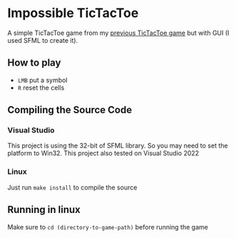 # Impossible TicTacToe
A simple TicTacToe game from my [previous TicTacToe game](https://github.com/Reynaldev/TicTaC) but with GUI (I used SFML to create it).

## How to play
- `LMB` put a symbol
- `R` reset the cells

## Compiling the Source Code
### Visual Studio
This project is using the 32-bit of SFML library. So you may need to set the platform to Win32. This project also tested on Visual Studio 2022
### Linux
Just run `make install` to compile the source

## Running in linux
Make sure to `cd (directory-to-game-path)` before running the game
